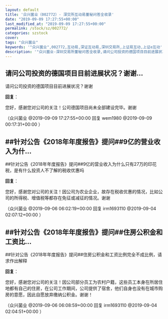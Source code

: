 ```yaml
---
layout: default
title: '众兴菌业（002772）- 深交所互动易董秘问答全收录'
date: "2019-09-09 17:27:55+00:00"
last_modified_at: "2019-09-09 17:27:55+00:00"
permalink: /stock/sz/002772/
categories: szstock
cover: 
tags: "众兴菌业"
keywords: '"众兴菌业",002772,互动易,深证互动易,深圳交易所,上证易互动,上证e互动'
description: '"众兴菌业-深圳交易所董秘问答全收录,请问公司投资的德国项目目前进展状况？谢谢"'
---
```


## 请问公司投资的德国项目目前进展状况？谢谢...

请问公司投资的德国项目目前进展状况？谢谢

**回复**：

您好，感谢您对公司的关注！公司德国项目尚未全部建设完毕。谢谢 

（众兴菌业  @2019-09-09 17:27:55+00:00 回复 wem1980  @2019-09-09 00:17:31+00:00 ）

## ##针对公告《2018年年度报告》提问##9亿的营业收入为什...

##针对公告《2018年年度报告》提问##9亿的营业收入为什么只有27万的印花税，是有什么投资人不了解的税收优惠吗

**回复**：

您好，感谢您对公司的关注！因公司为农业企业，故存在税收优惠的情况，比如公司的所得税、增值税等都存在免征或减征的情况。谢谢 

（众兴菌业  @2019-09-06 06:02:19+00:00 回复 irm1693110  @2019-09-04 02:07:12+00:00 ）

## ##针对公告《2018年年度报告》提问##住房公积金和工资比...

##针对公告《2018年年度报告》提问##住房公积金和工资比例完全不成比例，请求作出解释

**回复**：

您好，感谢您对公司的关注！因公司部分员工为农村户籍，这些员工本身在所居住地都有自己的住房，在公司工作期间，公司提供了宿舍，他们自身也没有在城市购房的意愿，因此自愿放弃缴纳公积金。谢谢！ 

（众兴菌业  @2019-09-06 06:08:59+00:00 回复 irm1693110  @2019-09-04 02:04:51+00:00 ）

